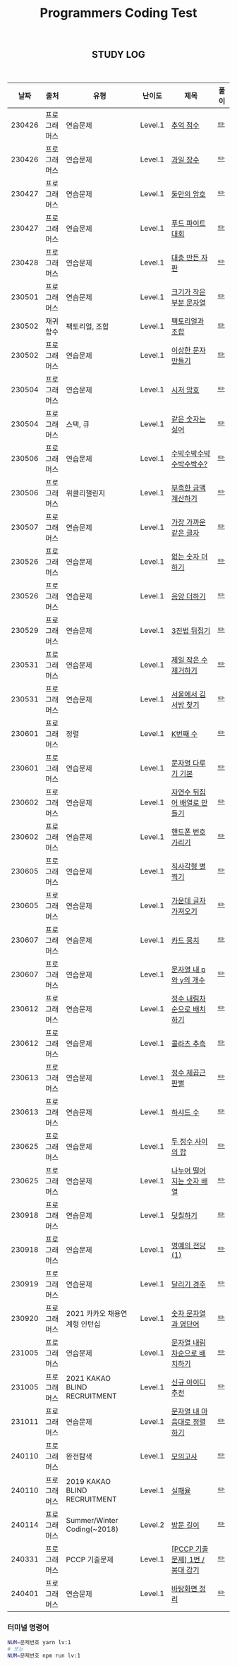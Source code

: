 <div align="center">

# Programmers Coding Test

<br>

## STUDY LOG

<br>

| 날짜   | 출처         | 유형                          | 난이도  | 제목                                                                                                 | 풀이                                                                   |
| ------ | ------------ | ----------------------------- | ------- | ---------------------------------------------------------------------------------------------------- | ---------------------------------------------------------------------- |
| 230426 | 프로그래머스 | 연습문제                      | Level.1 | [추억 점수](https://school.programmers.co.kr/learn/courses/30/lessons/176963)                        | [✏️](https://github.com/yjleeinkr/Programmers/tree/main/level1/176963) |
| 230426 | 프로그래머스 | 연습문제                      | Level.1 | [과일 장수](https://school.programmers.co.kr/learn/courses/30/lessons/135808)                        | [✏️](https://github.com/yjleeinkr/Programmers/tree/main/level1/135808) |
| 230427 | 프로그래머스 | 연습문제                      | Level.1 | [둘만의 암호](https://school.programmers.co.kr/learn/courses/30/lessons/155652)                      | [✏️](https://github.com/yjleeinkr/Programmers/tree/main/level1/155652) |
| 230427 | 프로그래머스 | 연습문제                      | Level.1 | [푸드 파이트 대회](https://school.programmers.co.kr/learn/courses/30/lessons/134240)                 | [✏️](https://github.com/yjleeinkr/Programmers/tree/main/level1/134240) |
| 230428 | 프로그래머스 | 연습문제                      | Level.1 | [대충 만든 자판](https://school.programmers.co.kr/learn/courses/30/lessons/160586)                   | [✏️](https://github.com/yjleeinkr/Programmers/tree/main/level1/160586) |
| 230501 | 프로그래머스 | 연습문제                      | Level.1 | [크기가 작은 부분 문자열](https://school.programmers.co.kr/learn/courses/30/lessons/147355)          | [✏️](https://github.com/yjleeinkr/Programmers/tree/main/level1/147355) |
| 230502 | 재귀함수     | 팩토리얼, 조합                | Level.1 | [팩토리얼과 조합]()                                                                                  | [✏️](https://github.com/yjleeinkr/Programmers/tree/main/level1/nCr)    |
| 230502 | 프로그래머스 | 연습문제                      | Level.1 | [이상한 문자 만들기](https://school.programmers.co.kr/learn/courses/30/lessons/12930)                | [✏️](https://github.com/yjleeinkr/Programmers/tree/main/level1/12930)  |
| 230504 | 프로그래머스 | 연습문제                      | Level.1 | [시저 암호](https://school.programmers.co.kr/learn/courses/30/lessons/12926)                         | [✏️](https://github.com/yjleeinkr/Programmers/tree/main/level1/12926)  |
| 230504 | 프로그래머스 | 스택, 큐                      | Level.1 | [같은 숫자는 싫어](https://school.programmers.co.kr/learn/courses/30/lessons/12906)                  | [✏️](https://github.com/yjleeinkr/Programmers/tree/main/level1/12906)  |
| 230506 | 프로그래머스 | 연습문제                      | Level.1 | [수박수박수박수박수박수?](https://school.programmers.co.kr/learn/courses/30/lessons/12922)           | [✏️](https://github.com/yjleeinkr/Programmers/tree/main/level1/12922)  |
| 230506 | 프로그래머스 | 위클리챌린지                  | Level.1 | [부족한 금액 계산하기](https://school.programmers.co.kr/learn/courses/30/lessons/82612)              | [✏️](https://github.com/yjleeinkr/Programmers/tree/main/level1/82612)  |
| 230507 | 프로그래머스 | 연습문제                      | Level.1 | [가장 가까운 같은 글자](https://school.programmers.co.kr/learn/courses/30/lessons/142086)            | [✏️](https://github.com/yjleeinkr/Programmers/tree/main/level1/142086) |
| 230526 | 프로그래머스 | 연습문제                      | Level.1 | [없는 숫자 더하기](https://school.programmers.co.kr/learn/courses/30/lessons/86051)                  | [✏️](https://github.com/yjleeinkr/Programmers/tree/main/level1/86051)  |
| 230526 | 프로그래머스 | 연습문제                      | Level.1 | [음양 더하기](https://school.programmers.co.kr/learn/courses/30/lessons/76501)                       | [✏️](https://github.com/yjleeinkr/Programmers/tree/main/level1/76501)  |
| 230529 | 프로그래머스 | 연습문제                      | Level.1 | [3진법 뒤집기](https://school.programmers.co.kr/learn/courses/30/lessons/68935)                      | [✏️](https://github.com/yjleeinkr/Programmers/tree/main/level1/68935)  |
| 230531 | 프로그래머스 | 연습문제                      | Level.1 | [제일 작은 수 제거하기](https://school.programmers.co.kr/learn/courses/30/lessons/12935)             | [✏️](https://github.com/yjleeinkr/Programmers/tree/main/level1/12935)  |
| 230531 | 프로그래머스 | 연습문제                      | Level.1 | [서울에서 김서방 찾기](https://school.programmers.co.kr/learn/courses/30/lessons/12919)              | [✏️](https://github.com/yjleeinkr/Programmers/tree/main/level1/12919)  |
| 230601 | 프로그래머스 | 정렬                          | Level.1 | [K번째 수](https://school.programmers.co.kr/learn/courses/30/lessons/42748)                          | [✏️](https://github.com/yjleeinkr/Programmers/tree/main/level1/42748)  |
| 230601 | 프로그래머스 | 연습문제                      | Level.1 | [문자열 다루기 기본](https://school.programmers.co.kr/learn/courses/30/lessons/12918)                | [✏️](https://github.com/yjleeinkr/Programmers/tree/main/level1/12918)  |
| 230602 | 프로그래머스 | 연습문제                      | Level.1 | [자연수 뒤집어 배열로 만들기](https://school.programmers.co.kr/learn/courses/30/lessons/12932)       | [✏️](https://github.com/yjleeinkr/Programmers/tree/main/level1/12932)  |
| 230602 | 프로그래머스 | 연습문제                      | Level.1 | [핸드폰 번호 가리기](https://school.programmers.co.kr/learn/courses/30/lessons/12948)                | [✏️](https://github.com/yjleeinkr/Programmers/tree/main/level1/12948)  |
| 230605 | 프로그래머스 | 연습문제                      | Level.1 | [직사각형 별찍기](https://school.programmers.co.kr/learn/courses/30/lessons/12969)                   | [✏️](https://github.com/yjleeinkr/Programmers/tree/main/level1/12969)  |
| 230605 | 프로그래머스 | 연습문제                      | Level.1 | [가운데 글자 가져오기](https://school.programmers.co.kr/learn/courses/30/lessons/12903)              | [✏️](https://github.com/yjleeinkr/Programmers/tree/main/level1/12903)  |
| 230607 | 프로그래머스 | 연습문제                      | Level.1 | [카드 뭉치](https://school.programmers.co.kr/learn/courses/30/lessons/159994)                        | [✏️](https://github.com/yjleeinkr/Programmers/tree/main/level1/159994) |
| 230607 | 프로그래머스 | 연습문제                      | Level.1 | [문자열 내 p와 y의 개수](https://school.programmers.co.kr/learn/courses/30/lessons/12916)            | [✏️](https://github.com/yjleeinkr/Programmers/tree/main/level1/12916)  |
| 230612 | 프로그래머스 | 연습문제                      | Level.1 | [정수 내림차순으로 배치하기](https://school.programmers.co.kr/learn/courses/30/lessons/12933)        | [✏️](https://github.com/yjleeinkr/Programmers/tree/main/level1/12933)  |
| 230612 | 프로그래머스 | 연습문제                      | Level.1 | [콜라츠 추측](https://school.programmers.co.kr/learn/courses/30/lessons/12943)                       | [✏️](https://github.com/yjleeinkr/Programmers/tree/main/level1/12943)  |
| 230613 | 프로그래머스 | 연습문제                      | Level.1 | [정수 제곱근 판별](https://school.programmers.co.kr/learn/courses/30/lessons/12934)                  | [✏️](https://github.com/yjleeinkr/Programmers/tree/main/level1/12934)  |
| 230613 | 프로그래머스 | 연습문제                      | Level.1 | [하샤드 수](https://school.programmers.co.kr/learn/courses/30/lessons/12947)                         | [✏️](https://github.com/yjleeinkr/Programmers/tree/main/level1/12947)  |
| 230625 | 프로그래머스 | 연습문제                      | Level.1 | [두 정수 사이의 합](https://school.programmers.co.kr/learn/courses/30/lessons/12912)                 | [✏️](https://github.com/yjleeinkr/Programmers/tree/main/level1/12912)  |
| 230625 | 프로그래머스 | 연습문제                      | Level.1 | [나누어 떨어지는 숫자 배열](https://school.programmers.co.kr/learn/courses/30/lessons/12910)         | [✏️](https://github.com/yjleeinkr/Programmers/tree/main/level1/12910)  |
| 230918 | 프로그래머스 | 연습문제                      | Level.1 | [덧칠하기](https://school.programmers.co.kr/learn/courses/30/lessons/161989)                         | [✏️](https://github.com/yjleeinkr/Programmers/tree/main/level1/161989) |
| 230918 | 프로그래머스 | 연습문제                      | Level.1 | [명예의 전당 (1)](https://school.programmers.co.kr/learn/courses/30/lessons/138477)                  | [✏️](https://github.com/yjleeinkr/Programmers/tree/main/level1/138477) |
| 230919 | 프로그래머스 | 연습문제                      | Level.1 | [달리기 경주](https://school.programmers.co.kr/learn/courses/30/lessons/178871)                      | [✏️](https://github.com/yjleeinkr/Programmers/tree/main/level1/178871) |
| 230920 | 프로그래머스 | 2021 카카오 채용연계형 인턴십 | Level.1 | [숫자 문자열과 영단어](https://school.programmers.co.kr/learn/courses/30/lessons/81301)              | [✏️](https://github.com/yjleeinkr/Programmers/tree/main/level1/81301)  |
| 231005 | 프로그래머스 | 연습문제                      | Level.1 | [문자열 내림차순으로 배치하기](https://school.programmers.co.kr/learn/courses/30/lessons/12917)      | [✏️](https://github.com/yjleeinkr/Programmers/tree/main/level1/12917)  |
| 231005 | 프로그래머스 | 2021 KAKAO BLIND RECRUITMENT  | Level.1 | [신규 아이디 추천](https://school.programmers.co.kr/learn/courses/30/lessons/72410)                  | [✏️](https://github.com/yjleeinkr/Programmers/tree/main/level1/72410)  |
| 231011 | 프로그래머스 | 연습문제                      | Level.1 | [문자열 내 마음대로 정렬하기](https://school.programmers.co.kr/learn/courses/30/lessons/12915)       | [✏️](https://github.com/yjleeinkr/Programmers/tree/main/level1/12915)  |
| 240110 | 프로그래머스 | 완전탐색                      | Level.1 | [모의고사](https://school.programmers.co.kr/learn/courses/30/lessons/42840)                          | [✏️](https://github.com/yjleeinkr/Programmers/tree/main/level1/42840)  |
| 240110 | 프로그래머스 | 2019 KAKAO BLIND RECRUITMENT  | Level.1 | [실패율](https://school.programmers.co.kr/learn/courses/30/lessons/42889)                            | [✏️](https://github.com/yjleeinkr/Programmers/tree/main/level1/42889)  |
| 240114 | 프로그래머스 | Summer/Winter Coding(~2018)   | Level.2 | [방문 길이](https://school.programmers.co.kr/learn/courses/30/lessons/49994)                         | [✏️](https://github.com/yjleeinkr/Programmers/tree/main/level2/49994)  |
| 240331 | 프로그래머스 | PCCP 기출문제                 | Level.1 | [[PCCP 기출문제] 1번 / 붕대 감기 ](https://school.programmers.co.kr/learn/courses/30/lessons/250137) | [✏️](https://github.com/yjleeinkr/Programmers/tree/main/level1/250137) |
| 240401 | 프로그래머스 | 연습문제                      | Level.1 | [바탕화면 정리](https://school.programmers.co.kr/learn/courses/30/lessons/161990)                    | [✏️](https://github.com/yjleeinkr/Programmers/tree/main/level1/161990) |

</div>

### 터미널 명령어

```bash
NUM=문제번호 yarn lv:1
# 또는
NUM=문제번호 npm run lv:1
```
